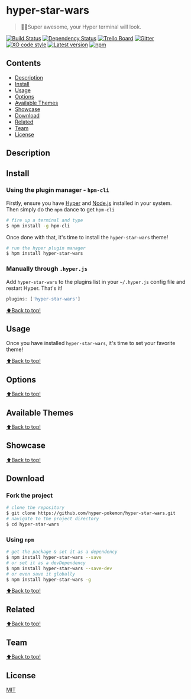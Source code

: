 # hyper-star-wars

> 🌟🚀Super awesome, your Hyper terminal will look.

[![Build Status](https://travis-ci.org/hyper-star-wars/)](https://travis-ci.org/hyper-star-wars/hyper-star-wars) [![Dependency Status](https://dependencyci.com/github/hyper-star-wars/)](https://dependencyci.com/github/hyper-star-wars) [![Trello Board](https://img.shields.io/badge/trello-board-blue.svg)](https://trello.com/b/) [![Gitter](https://img.shields.io/gitter/room/nwjs/nw.js.svg)](https://gitter.im) [![XO code style](https://img.shields.io/badge/code_style-XO-5ed9c7.svg)](https://github.com/hyper-star-wars/) [![Latest version](https://badge.fury.io/gh/hyper-star-wars%2Fhyper-star-wars.svg)](https://github.com/hyper-star-wars/) [![npm](https://img.shields.io/npm/dm/)](https://github.com/hyper-star-wars/)

## Contents

- [Description](#description)
- [Install](#install)
- [Usage](#usage)
- [Options](#options)
- [Available Themes](#available-themes)
- [Showcase](#showcase)
- [Download](#download)
- [Related](#related)
- [Team](#team)
- [License](#license)

## Description

## Install

### Using the plugin manager - `hpm-cli`

Firstly, ensure you have [Hyper](https://github.com/zeit/hyper/releases) and [Node.js](https://nodejs.org) installed in your system.<br/>
Then simply do the `npm` dance to get `hpm-cli`

```bash
# fire up a terminal and type
$ npm install -g hpm-cli
```

Once done with that, it's time to install the `hyper-star-wars` theme!

```bash
# run the hyper plugin manager
$ hpm install hyper-star-wars
```

### Manually through `.hyper.js`

Add `hyper-star-wars` to the plugins list in your `~/.hyper.js` config file and restart Hyper.
That's it!

```js
plugins: ['hyper-star-wars']
```

[:arrow_up:Back to top!](#contents)

## Usage

Once you have installed `hyper-star-wars`, it's time to set your favorite theme!

[:arrow_up:Back to top!](#contents)

## Options

[:arrow_up:Back to top!](#contents)

## Available Themes

[:arrow_up:Back to top!](#contents)

## Showcase

[:arrow_up:Back to top!](#contents)

## Download

### Fork the project

```bash
# clone the repository
$ git clone https://github.com/hyper-pokemon/hyper-star-wars.git
# navigate to the project directory
$ cd hyper-star-wars
```

### Using `npm`

```bash
# get the package & set it as a dependency
$ npm install hyper-star-wars --save
# or set it as a devDependency
$ npm install hyper-star-wars --save-dev
# or even save it globally
$ npm install hyper-star-wars -g
```

[:arrow_up:Back to top!](#contents)

## Related

[:arrow_up:Back to top!](#contents)

## Team

[:arrow_up:Back to top!](#contents)

## License

[MIT](https://github.com/hyper-pokemon/hyper-star-wars/blob/master/license.md)
